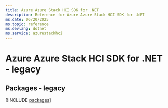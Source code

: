 ```yaml
---
title: Azure Azure Stack HCI SDK for .NET
description: Reference for Azure Azure Stack HCI SDK for .NET
ms.date: 06/20/2025
ms.topic: reference
ms.devlang: dotnet
ms.service: azurestackhci
---
```

# Azure Azure Stack HCI SDK for .NET - legacy
## Packages - legacy
[!INCLUDE [packages](azure-stack-hci-index.md)]